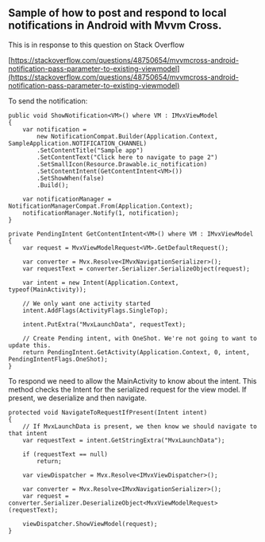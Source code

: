 
## Sample of how to post and respond to local notifications in Android with Mvvm Cross.

This is in response to this question on Stack Overflow 

[https://stackoverflow.com/questions/48750654/mvvmcross-android-notification-pass-parameter-to-existing-viewmodel](https://stackoverflow.com/questions/48750654/mvvmcross-android-notification-pass-parameter-to-existing-viewmodel)


To send the notification:


    public void ShowNotification<VM>() where VM : IMvxViewModel
    {
        var notification = 
            new NotificationCompat.Builder(Application.Context, SampleApplication.NOTIFICATION_CHANNEL)
            .SetContentTitle("Sample app")
            .SetContentText("Click here to navigate to page 2")
            .SetSmallIcon(Resource.Drawable.ic_notification)
            .SetContentIntent(GetContentIntent<VM>())
            .SetShowWhen(false)
            .Build();

        var notificationManager = NotificationManagerCompat.From(Application.Context);
        notificationManager.Notify(1, notification);
    }

    private PendingIntent GetContentIntent<VM>() where VM : IMvxViewModel
    {
        var request = MvxViewModelRequest<VM>.GetDefaultRequest();

        var converter = Mvx.Resolve<IMvxNavigationSerializer>();
        var requestText = converter.Serializer.SerializeObject(request);

        var intent = new Intent(Application.Context, typeof(MainActivity)); 

        // We only want one activity started
        intent.AddFlags(ActivityFlags.SingleTop);
        
        intent.PutExtra("MvxLaunchData", requestText);

        // Create Pending intent, with OneShot. We're not going to want to update this.
        return PendingIntent.GetActivity(Application.Context, 0, intent, PendingIntentFlags.OneShot);
    }

To respond we need to allow the MainActivity to know about the intent. This method checks the Intent for the serialized request for the view model. If present, 
we deserialize and then navigate.

    protected void NavigateToRequestIfPresent(Intent intent)
    {
        // If MvxLaunchData is present, we then know we should navigate to that intent
        var requestText = intent.GetStringExtra("MvxLaunchData");

        if (requestText == null)
            return;

        var viewDispatcher = Mvx.Resolve<IMvxViewDispatcher>();

        var converter = Mvx.Resolve<IMvxNavigationSerializer>();
        var request = converter.Serializer.DeserializeObject<MvxViewModelRequest>(requestText);

        viewDispatcher.ShowViewModel(request);
    }



